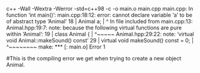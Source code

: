 c++ -Wall -Wextra -Werror -std=c++98   -c -o main.o main.cpp
main.cpp: In function ‘int main()’:
main.cpp:18:12: error: cannot declare variable ‘a’ to be of abstract type ‘Animal’
   18 |     Animal a;
      |            ^
In file included from main.cpp:13:
Animal.hpp:19:7: note:   because the following virtual functions are pure within ‘Animal’:
   19 | class Animal {
      |       ^~~~~~
Animal.hpp:29:22: note:     ‘virtual void Animal::makeSound() const’
   29 |         virtual void makeSound() const = 0;
      |                      ^~~~~~~~~
make: *** [<builtin>: main.o] Error 1

#This is the compiling error we get when trying to create a new object Animal.